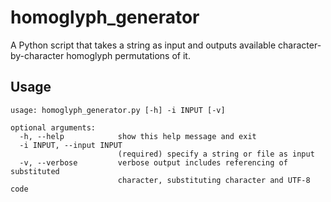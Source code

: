 # homoglyph_generator
A Python script that takes a string as input and outputs available character-by-character homoglyph permutations of it. 

## Usage
```
usage: homoglyph_generator.py [-h] -i INPUT [-v]

optional arguments:
  -h, --help            show this help message and exit
  -i INPUT, --input INPUT
                        (required) specify a string or file as input
  -v, --verbose         verbose output includes referencing of substituted
                        character, substituting character and UTF-8 code
```

